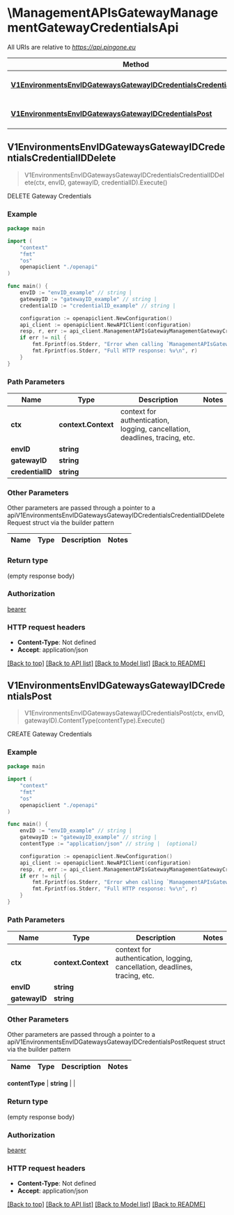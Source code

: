 # \ManagementAPIsGatewayManagementGatewayCredentialsApi

All URIs are relative to *https://api.pingone.eu*

Method | HTTP request | Description
------------- | ------------- | -------------
[**V1EnvironmentsEnvIDGatewaysGatewayIDCredentialsCredentialIDDelete**](ManagementAPIsGatewayManagementGatewayCredentialsApi.md#V1EnvironmentsEnvIDGatewaysGatewayIDCredentialsCredentialIDDelete) | **Delete** /v1/environments/{envID}/gateways/{gatewayID}/credentials/{credentialID} | DELETE Gateway Credentials
[**V1EnvironmentsEnvIDGatewaysGatewayIDCredentialsPost**](ManagementAPIsGatewayManagementGatewayCredentialsApi.md#V1EnvironmentsEnvIDGatewaysGatewayIDCredentialsPost) | **Post** /v1/environments/{envID}/gateways/{gatewayID}/credentials | CREATE Gateway Credentials



## V1EnvironmentsEnvIDGatewaysGatewayIDCredentialsCredentialIDDelete

> V1EnvironmentsEnvIDGatewaysGatewayIDCredentialsCredentialIDDelete(ctx, envID, gatewayID, credentialID).Execute()

DELETE Gateway Credentials



### Example

```go
package main

import (
    "context"
    "fmt"
    "os"
    openapiclient "./openapi"
)

func main() {
    envID := "envID_example" // string | 
    gatewayID := "gatewayID_example" // string | 
    credentialID := "credentialID_example" // string | 

    configuration := openapiclient.NewConfiguration()
    api_client := openapiclient.NewAPIClient(configuration)
    resp, r, err := api_client.ManagementAPIsGatewayManagementGatewayCredentialsApi.V1EnvironmentsEnvIDGatewaysGatewayIDCredentialsCredentialIDDelete(context.Background(), envID, gatewayID, credentialID).Execute()
    if err != nil {
        fmt.Fprintf(os.Stderr, "Error when calling `ManagementAPIsGatewayManagementGatewayCredentialsApi.V1EnvironmentsEnvIDGatewaysGatewayIDCredentialsCredentialIDDelete``: %v\n", err)
        fmt.Fprintf(os.Stderr, "Full HTTP response: %v\n", r)
    }
}
```

### Path Parameters


Name | Type | Description  | Notes
------------- | ------------- | ------------- | -------------
**ctx** | **context.Context** | context for authentication, logging, cancellation, deadlines, tracing, etc.
**envID** | **string** |  | 
**gatewayID** | **string** |  | 
**credentialID** | **string** |  | 

### Other Parameters

Other parameters are passed through a pointer to a apiV1EnvironmentsEnvIDGatewaysGatewayIDCredentialsCredentialIDDeleteRequest struct via the builder pattern


Name | Type | Description  | Notes
------------- | ------------- | ------------- | -------------




### Return type

 (empty response body)

### Authorization

[bearer](../README.md#bearer)

### HTTP request headers

- **Content-Type**: Not defined
- **Accept**: application/json

[[Back to top]](#) [[Back to API list]](../README.md#documentation-for-api-endpoints)
[[Back to Model list]](../README.md#documentation-for-models)
[[Back to README]](../README.md)


## V1EnvironmentsEnvIDGatewaysGatewayIDCredentialsPost

> V1EnvironmentsEnvIDGatewaysGatewayIDCredentialsPost(ctx, envID, gatewayID).ContentType(contentType).Execute()

CREATE Gateway Credentials



### Example

```go
package main

import (
    "context"
    "fmt"
    "os"
    openapiclient "./openapi"
)

func main() {
    envID := "envID_example" // string | 
    gatewayID := "gatewayID_example" // string | 
    contentType := "application/json" // string |  (optional)

    configuration := openapiclient.NewConfiguration()
    api_client := openapiclient.NewAPIClient(configuration)
    resp, r, err := api_client.ManagementAPIsGatewayManagementGatewayCredentialsApi.V1EnvironmentsEnvIDGatewaysGatewayIDCredentialsPost(context.Background(), envID, gatewayID).ContentType(contentType).Execute()
    if err != nil {
        fmt.Fprintf(os.Stderr, "Error when calling `ManagementAPIsGatewayManagementGatewayCredentialsApi.V1EnvironmentsEnvIDGatewaysGatewayIDCredentialsPost``: %v\n", err)
        fmt.Fprintf(os.Stderr, "Full HTTP response: %v\n", r)
    }
}
```

### Path Parameters


Name | Type | Description  | Notes
------------- | ------------- | ------------- | -------------
**ctx** | **context.Context** | context for authentication, logging, cancellation, deadlines, tracing, etc.
**envID** | **string** |  | 
**gatewayID** | **string** |  | 

### Other Parameters

Other parameters are passed through a pointer to a apiV1EnvironmentsEnvIDGatewaysGatewayIDCredentialsPostRequest struct via the builder pattern


Name | Type | Description  | Notes
------------- | ------------- | ------------- | -------------


 **contentType** | **string** |  | 

### Return type

 (empty response body)

### Authorization

[bearer](../README.md#bearer)

### HTTP request headers

- **Content-Type**: Not defined
- **Accept**: application/json

[[Back to top]](#) [[Back to API list]](../README.md#documentation-for-api-endpoints)
[[Back to Model list]](../README.md#documentation-for-models)
[[Back to README]](../README.md)


